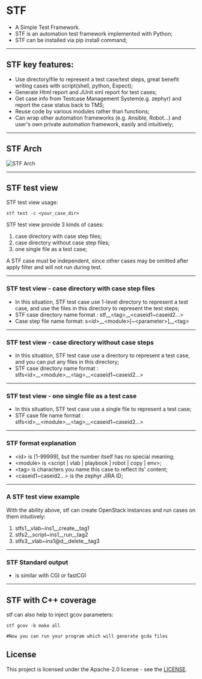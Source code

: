 # STF
- A Simple Test Framework.
- STF is an automation test framework implemented with Python;
- STF can be installed via pip install command;

-------

## STF key features:
- Use directory/file to represent a test case/test steps, great benefit writing cases with script(shell, python, Expect);
- Generate Html report and JUnit xml report for test cases;
- Get case info from Testcase Management System(e.g. zephyr) and report the case status back to TMS;
- Reuse code by various modules rather than functions;
- Can wrap other automation frameworks (e.g. Ansible, Robot...) and user's own private automation framework, easily and intuitively;

--------
## STF Arch
![STF Arch](https://github.com/nokia/STF/blob/master/images/STF_arch.PNG)

--------
## STF test view
STF test view usage:

`stf test -c <your_case_dir>`

STF test view provide 3 kinds of cases:  
1. case directory with case step files;
2. case directory without case step files;
3. one single file as a test case;

A STF case must be independent, since other cases may be omitted after apply filter and will not run during test.

--------
### STF test view - case directory with case step files

- In this situation, STF test case use 1-level directory to represent a test case, and use the files in this directory to represent the test steps;
- STF case directory name format : stf__\<tag>__<caseid1~caseid2...>
- Case step file name format: s\<id>\__\<module>\[~\<parameter>]__\<tag>

--------
### STF test view - case directory without case steps
- In this situation, STF test case use a directory to represent a test case, and you can put any files in this directory;
- STF case directory name format : stfs\<id>\__\<module>\_\_\<tag>__\<caseid1~caseid2...>

--------
### STF test view - one single file as a test case
- In this situation, STF test case use a single file to represent a test case;
- STF case file name format : stfs\<id>\__\<module>\_\_\<tag>__<caseid1~caseid2...>

--------
### STF format explanation
- \<id>  is [1-99999], but the number itself has no special meaning;
- \<module> is <script | vlab | playbook | robot | copy | env>;
- \<tag> is characters you name this case to reflect its' content;
- <caseid1~caseid2...> is the zephyr JIRA ID;

--------
### A STF test view example
With the ability above, stf can create OpenStack instances and run cases on them intuitively:

1. stfs1__vlab~ins1__create__tag1
2. stfs2__script~ins1__run__tag2
3. stfs3__vlab~ins1@d__delete__tag3

--------
### STF Standard output  
- is similar with CGI or fastCGI


--------
## STF with C++ coverage
stf can also help to inject gcov parameters:
    
```
stf gcov -b make all

#Now you can run your program which will generate gcda files
```




## License

This project is licensed under the Apache-2.0 license - see the [LICENSE](https://github.com/nokia/STF/blob/master/LICENSE).